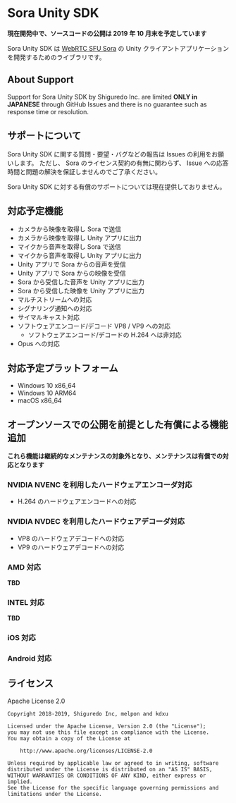 # Sora Unity SDK

**現在開発中で、ソースコードの公開は 2019 年 10 月末を予定しています**

Sora Unity SDK は [WebRTC SFU Sora](https://sora.shiguredo.jp/) の Unity クライアントアプリケーションを開発するためのライブラリです。

## About Support

Support for Sora Unity SDK by Shiguredo Inc. are limited **ONLY in JAPANESE** through GitHub Issues and there is no guarantee such as response time or resolution.

## サポートについて

Sora Unity SDK に関する質問・要望・バグなどの報告は Issues の利用をお願いします。
ただし、 Sora のライセンス契約の有無に関わらず、 Issue への応答時間と問題の解決を保証しませんのでご了承ください。

Sora Unity SDK に対する有償のサポートについては現在提供しておりません。

## 対応予定機能

- カメラから映像を取得し Sora で送信
- カメラから映像を取得し Unity アプリに出力
- マイクから音声を取得し Sora で送信
- マイクから音声を取得し Unity アプリに出力
- Unity アプリで Sora からの音声を受信
- Unity アプリで Sora からの映像を受信
- Sora から受信した音声を Unity アプリに出力
- Sora から受信した映像を Unity アプリに出力
- マルチストリームへの対応
- シグナリング通知への対応
- サイマルキャスト対応
- ソフトウェアエンコード/デコード VP8 / VP9 への対応
    - ソフトウェアエンコード/デコードの H.264 へは非対応
- Opus への対応

## 対応予定プラットフォーム

- Windows 10 x86_64
- Windows 10 ARM64
- macOS x86_64

## オープンソースでの公開を前提とした有償による機能追加

**これら機能は継続的なメンテナンスの対象外となり、メンテナンスは有償での対応となります**

### NVIDIA NVENC を利用したハードウェアエンコーダ対応

- H.264 のハードウェアエンコードへの対応

### NVIDIA NVDEC を利用したハードウェアデコーダ対応

- VP8 のハードウェアデコードへの対応
- VP9 のハードウェアデコードへの対応

### AMD 対応

**TBD**

### INTEL 対応

**TBD**

### iOS 対応

### Android 対応

## ライセンス

Apache License 2.0

```
Copyright 2018-2019, Shiguredo Inc, melpon and kdxu

Licensed under the Apache License, Version 2.0 (the "License");
you may not use this file except in compliance with the License.
You may obtain a copy of the License at

    http://www.apache.org/licenses/LICENSE-2.0

Unless required by applicable law or agreed to in writing, software
distributed under the License is distributed on an "AS IS" BASIS,
WITHOUT WARRANTIES OR CONDITIONS OF ANY KIND, either express or implied.
See the License for the specific language governing permissions and
limitations under the License.
```

